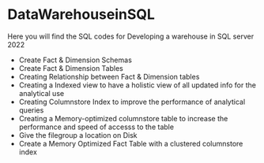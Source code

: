 # DataWarehouseinSQL
Here you will find the SQL codes for Developing a warehouse in SQL server 2022

- Create Fact & Dimension Schemas 
- Create Fact & Dimension Tables
- Creating Relationship between Fact & Dimension tables
- Creating a Indexed view to have a holistic view of all updated info for the analytical use
- Creating Columnstore Index to improve the performance of analytical queries 
- Creating a Memory-optimized columnstore table to increase the performance and speed of accesss to the table
- Give the filegroup a location on Disk
- Create a Memory Optimized Fact Table with a clustered columnstore index
